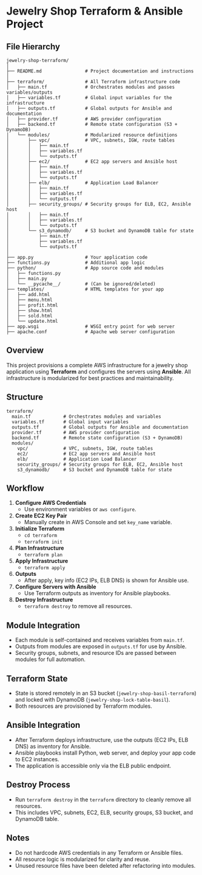 # Jewelry Shop Terraform & Ansible Project


## File Hierarchy
```
jewelry-shop-terraform/
│
├── README.md                # Project documentation and instructions
│
├── terraform/               # All Terraform infrastructure code
│   ├── main.tf              # Orchestrates modules and passes variables/outputs
│   ├── variables.tf         # Global input variables for the infrastructure
│   ├── outputs.tf           # Global outputs for Ansible and documentation
│   ├── provider.tf          # AWS provider configuration
│   ├── backend.tf           # Remote state configuration (S3 + DynamoDB)
│   └── modules/             # Modularized resource definitions
│       ├── vpc/             # VPC, subnets, IGW, route tables
│       │   ├── main.tf
│       │   ├── variables.tf
│       │   └── outputs.tf
│       ├── ec2/             # EC2 app servers and Ansible host
│       │   ├── main.tf
│       │   ├── variables.tf
│       │   └── outputs.tf
│       ├── elb/             # Application Load Balancer
│       │   ├── main.tf
│       │   ├── variables.tf
│       │   └── outputs.tf
│       ├── security_groups/ # Security groups for ELB, EC2, Ansible host
│       │   ├── main.tf
│       │   ├── variables.tf
│       │   └── outputs.tf
│       └── s3_dynamodb/     # S3 bucket and DynamoDB table for state
│           ├── main.tf
│           ├── variables.tf
│           └── outputs.tf
│
├── app.py                   # Your application code
├── functions.py             # Additional app logic
├── python/                  # App source code and modules
│   ├── functions.py
│   ├── main.py
│   └── __pycache__/         # (Can be ignored/deleted)
├── templates/               # HTML templates for your app
│   ├── add.html
│   ├── menu.html
│   ├── profit.html
│   ├── show.html
│   ├── sold.html
│   └── update.html
├── app.wsgi                 # WSGI entry point for web server
├── apache.conf              # Apache web server configuration
```

## Overview
This project provisions a complete AWS infrastructure for a jewelry shop application using **Terraform** and configures the servers using **Ansible**. All infrastructure is modularized for best practices and maintainability.

## Structure
```
terraform/
  main.tf            # Orchestrates modules and variables
  variables.tf       # Global input variables
  outputs.tf         # Global outputs for Ansible and documentation
  provider.tf        # AWS provider configuration
  backend.tf         # Remote state configuration (S3 + DynamoDB)
  modules/
    vpc/             # VPC, subnets, IGW, route tables
    ec2/             # EC2 app servers and Ansible host
    elb/             # Application Load Balancer
    security_groups/ # Security groups for ELB, EC2, Ansible host
    s3_dynamodb/     # S3 bucket and DynamoDB table for state
```

## Workflow
1. **Configure AWS Credentials**
   - Use environment variables or `aws configure`.
2. **Create EC2 Key Pair**
   - Manually create in AWS Console and set `key_name` variable.
3. **Initialize Terraform**
   - `cd terraform`
   - `terraform init`
4. **Plan Infrastructure**
   - `terraform plan`
5. **Apply Infrastructure**
   - `terraform apply`
6. **Outputs**
   - After apply, key info (EC2 IPs, ELB DNS) is shown for Ansible use.
7. **Configure Servers with Ansible**
   - Use Terraform outputs as inventory for Ansible playbooks.
8. **Destroy Infrastructure**
   - `terraform destroy` to remove all resources.

## Module Integration
- Each module is self-contained and receives variables from `main.tf`.
- Outputs from modules are exposed in `outputs.tf` for use by Ansible.
- Security groups, subnets, and resource IDs are passed between modules for full automation.

## Terraform State
- State is stored remotely in an S3 bucket (`jewelry-shop-basil-terraform`) and locked with DynamoDB (`jewelry-shop-lock-table-basil`).
- Both resources are provisioned by Terraform modules.

## Ansible Integration
- After Terraform deploys infrastructure, use the outputs (EC2 IPs, ELB DNS) as inventory for Ansible.
- Ansible playbooks install Python, web server, and deploy your app code to EC2 instances.
- The application is accessible only via the ELB public endpoint.

## Destroy Process
- Run `terraform destroy` in the `terraform` directory to cleanly remove all resources.
- This includes VPC, subnets, EC2, ELB, security groups, S3 bucket, and DynamoDB table.

## Notes
- Do not hardcode AWS credentials in any Terraform or Ansible files.
- All resource logic is modularized for clarity and reuse.
- Unused resource files have been deleted after refactoring into modules.

